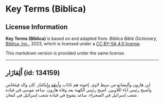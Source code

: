 # Key Terms (Biblica)

## License Information

**Key Terms (Biblica)** is based on and adapted from: _Biblica Bible Dictionary_, [Biblica, Inc.](https://www.biblica.com/), 2023, which is licensed under a [CC BY-SA 4.0 license](https://creativecommons.org/licenses/by-sa/4.0/legalcode.en).

This markdown version is provided under the same license.



--------------------------------

## أَلِعَازَار (id: 134159)

ابن هارون وأليشابع من سبط لاوي. إخوته هم نَادَاب وأَبِيهُوَ وإِيثَامَارَ. كان والد فِينَحَاس وأصبح رئيس آباء اللاويين. أصبح رئيس الكهنة بعد وفاة هارون. ساعد موسى في قيادة شعب إسرائيل في الصحراء. ساعد يشوع في قيادة شعب إسرائيل في كنعان.


